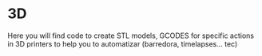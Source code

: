 # 3D
Here you will find code to create STL models, GCODES for specific actions in 3D printers to help you to automatizar (barredora, timelapses... tec)
